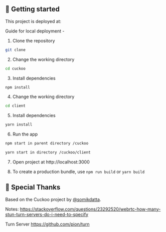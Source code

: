 ## 🚀 Getting started
This project is deployed at:

Guide for local deployment -

1. Clone the repository
```bash
git clone
```
2. Change the working directory
```bash
cd cuckoo
```
3. Install dependencies
```bash
npm install
```
4. Change the working directory
```bash
cd client
```
5. Install dependencies
```bash
yarn install
```
6. Run the app
```bash
npm start in parent directory /cuckoo
```
```bash
yarn start in directory /cuckoo/client
```
7. Open project at http://localhost:3000

8. To create a production bundle, use `npm run build` or `yarn build`


## 🙇 Special Thanks
Based on the Cuckoo project by [@somikdatta](https://twitter.com/somikdatta).

Notes:
https://stackoverflow.com/questions/23292520/webrtc-how-many-stun-turn-servers-do-i-need-to-specify

Turn Server
https://github.com/pion/turn
